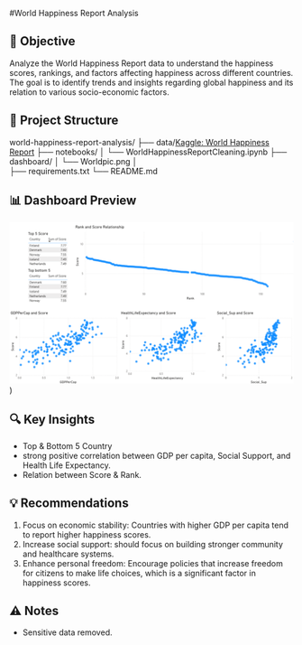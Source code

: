 #World Happiness Report  Analysis

## 🎯 Objective
Analyze the World Happiness Report data to understand the happiness scores, rankings, and factors affecting happiness across different countries. The goal is to identify trends and insights regarding global happiness and its relation to various socio-economic factors.

## 🧩 Project Structure
world-happiness-report-analysis/
├── data/[Kaggle: World Happiness Report](https://www.kaggle.com/datasets/unsdsn/world-happiness)
├── notebooks/
│   └── WorldHappinessReportCleaning.ipynb
├── dashboard/
│   └── Worldpic.png
│   
├── requirements.txt
└── README.md

## 📊 Dashboard Preview
![Worldpic](https://github.com/aThanakrit11/Worldhappiness-project/blob/main/Worldpic.png))

## 🔍 Key Insights
- Top & Bottom 5 Country
- strong positive correlation between GDP per capita, Social Support, and Health Life Expectancy.
- Relation between Score & Rank.

## 💡 Recommendations
1. Focus on economic stability: Countries with higher GDP per capita tend to report higher happiness scores.
2. Increase social support: should focus on building stronger community and healthcare systems.
3. Enhance personal freedom: Encourage policies that increase freedom for citizens to make life choices, which is a significant factor in happiness scores.

## ⚠️ Notes

- Sensitive data removed.




